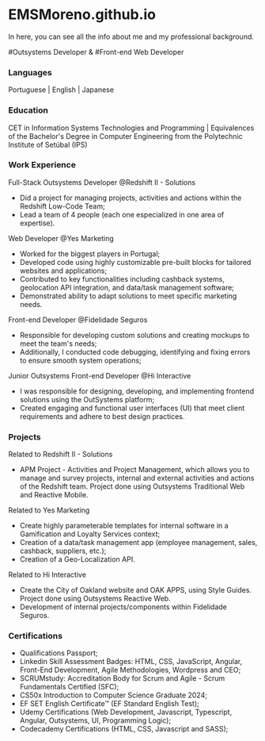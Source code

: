 # EMSMoreno.github.io
In here, you can see all the info about me and my professional background.

#Outsystems Developer & #Front-end Web Developer

### Languages

Portuguese | English | Japanese

### Education
CET in Information Systems Technologies and Programming | Equivalences of the Bachelor's Degree in Computer Engineering from the Polytechnic Institute of Setúbal (IPS)

### Work Experience
Full-Stack Outsystems Developer @Redshift II - Solutions
- Did a project for managing projects, activities and actions within the Redshift Low-Code Team;
- Lead a team of 4 people (each one especialized in one area of expertise).

Web Developer @Yes Marketing
- Worked for the biggest players in Portugal;
- Developed code using highly customizable pre-built blocks for tailored websites and applications;
- Contributed to key functionalities including cashback systems, geolocation API integration, and data/task management software;
- Demonstrated ability to adapt solutions to meet specific marketing needs.

Front-end Developer @Fidelidade Seguros
- Responsible for developing custom solutions and creating mockups to meet the team's needs;
- Additionally, I conducted code debugging, identifying and fixing errors to ensure smooth system operations;

Junior Outsystems Front-end Developer @Hi Interactive
- I was responsible for designing, developing, and implementing frontend solutions using the OutSystems platform;
- Created engaging and functional user interfaces (UI) that meet client requirements and adhere to best design practices.

### Projects

Related to Redshift II - Solutions
- APM Project - Activities and Project Management, which allows you to manage and survey projects, internal and
external activities and actions of the Redshift team. Project done using Outsystems Traditional Web and
Reactive Mobile.

Related to Yes Marketing
- Create highly parameterable templates for internal software in a Gamification and Loyalty Services context;
- Creation of a data/task management app (employee management, sales, cashback, suppliers, etc.);
- Creation of a Geo-Localization API.

Related to Hi Interactive
- Create the City of Oakland website and OAK APPS, using Style Guides. Project done using Outsystems Reactive
Web.
- Development of internal projects/components within Fidelidade Seguros.


### Certifications

- Qualifications Passport;
- Linkedin Skill Assessment Badges:
  HTML, CSS, JavaScript, Angular, Front-End Development, Agile Methodologies, Wordpress and CEO;
- SCRUMstudy: Accreditation Body for Scrum and Agile - Scrum Fundamentals Certified (SFC);
- CS50x Introduction to Computer Science Graduate 2024;
- EF SET English Certificate™ (EF Standard English Test);
- Udemy Certifications (Web Development, Javascript, Typescript, Angular, Outsystems, UI, Programming
Logic);
- Codecademy Certifications (HTML, CSS, Javascript and SASS);
